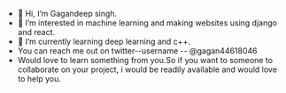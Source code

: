 - 👋 Hi, I’m Gagandeep singh.
- 👀 I’m interested in machine learning and making websites using django and react.
- 🌱 I’m currently learning deep learning and c++.
- You can reach me out on twitter--username -- @gagan44618046
- Would love to learn something from you.So if you want to someone to collaborate on your project, i would be readily available and would love to help you.


